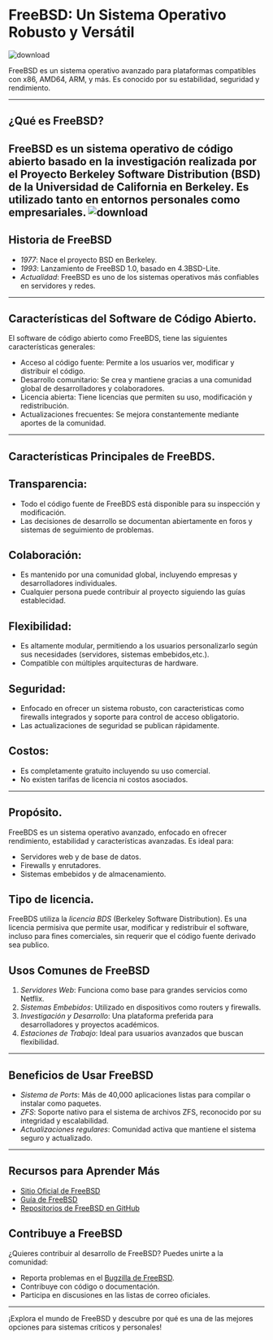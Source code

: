 
# FreeBSD: Un Sistema Operativo Robusto y Versátil
![download](https://github.com/user-attachments/assets/c3b23e81-4a05-43ce-95c8-e6114e7956f0)

FreeBSD es un sistema operativo avanzado para plataformas compatibles con x86, AMD64, ARM, y más. Es conocido por su estabilidad, seguridad y rendimiento.

---


## ¿Qué es FreeBSD?
FreeBSD es un sistema operativo de código abierto basado en la investigación realizada por el Proyecto Berkeley Software Distribution (BSD) de la Universidad de California en Berkeley. Es utilizado tanto en entornos personales como empresariales.
![download](https://github.com/user-attachments/assets/46a1f4f3-b9a1-4764-91c0-e6d343df72fe)
---
## Historia de FreeBSD

- *1977*: Nace el proyecto BSD en Berkeley.
- *1993*: Lanzamiento de FreeBSD 1.0, basado en 4.3BSD-Lite.
- *Actualidad*: FreeBSD es uno de los sistemas operativos más confiables en servidores y redes.
  
---
## Características del Software de Código Abierto.
El software de código abierto como FreeBDS, tiene las siguientes características generales:
- Acceso al código fuente: Permite a los usuarios ver, modificar y distribuir el código.
- Desarrollo comunitario: Se crea y mantiene gracias a una comunidad global de desarrolladores y colaboradores.
- Licencia abierta: Tiene licencias que permiten su uso, modificación y redistribución.
- Actualizaciones frecuentes: Se mejora constantemente mediante aportes de la comunidad.
  
---
## Características Principales de FreeBDS.

## Transparencia:
- Todo el código fuente de FreeBDS está disponible para su inspección y modificación.
- Las decisiones de desarrollo se documentan abiertamente en foros y sistemas de seguimiento de problemas.

## Colaboración:
- Es mantenido por una comunidad global, incluyendo empresas y desarrolladores individuales.
- Cualquier persona puede contribuir al proyecto siguiendo las guías establecidad.

## Flexibilidad:
- Es altamente modular, permitiendo a los usuarios personalizarlo según sus necesidades (servidores, sistemas embebidos,etc.).
- Compatible con múltiples arquitecturas de hardware.

## Seguridad:
- Enfocado en ofrecer un sistema robusto, con caracteristicas como firewalls integrados y soporte para control de acceso obligatorio.
- Las actualizaciones de seguridad se publican rápidamente.

## Costos:
- Es completamente gratuito incluyendo su uso comercial.
- No existen tarifas de licencia ni costos asociados.
  
---
## Propósito.
FreeBDS es un sistema operativo avanzado, enfocado en ofrecer rendimiento, estabilidad y características avanzadas. Es ideal para:
- Servidores web y de base de datos.
- Firewalls y enrutadores.
- Sistemas embebidos y de almacenamiento.

## Tipo de licencia.
FreeBDS utiliza la *licencia BDS* (Berkeley Software Distribution).
Es una licencia permisiva que permite usar, modificar y redistribuir el software, incluso para fines comerciales, sin requerir que el código fuente derivado sea publico.
## Usos Comunes de FreeBSD

1. *Servidores Web*: Funciona como base para grandes servicios como Netflix.
2. *Sistemas Embebidos*: Utilizado en dispositivos como routers y firewalls.
3. *Investigación y Desarrollo*: Una plataforma preferida para desarrolladores y proyectos académicos.
4. *Estaciones de Trabajo*: Ideal para usuarios avanzados que buscan flexibilidad.

---

## Beneficios de Usar FreeBSD

- *Sistema de Ports*: Más de 40,000 aplicaciones listas para compilar o instalar como paquetes.
- *ZFS*: Soporte nativo para el sistema de archivos ZFS, reconocido por su integridad y escalabilidad.
- *Actualizaciones regulares*: Comunidad activa que mantiene el sistema seguro y actualizado.

---

## Recursos para Aprender Más

- [Sitio Oficial de FreeBSD](https://www.freebsd.org)
- [Guía de FreeBSD](https://docs.freebsd.org)
- [Repositorios de FreeBSD en GitHub](https://github.com/freebsd)
## Contribuye a FreeBSD

¿Quieres contribuir al desarrollo de FreeBSD? Puedes unirte a la comunidad:
- Reporta problemas en el [Bugzilla de FreeBSD](https://bugs.freebsd.org).
- Contribuye con código o documentación.
- Participa en discusiones en las listas de correo oficiales.

---

¡Explora el mundo de FreeBSD y descubre por qué es una de las mejores opciones para sistemas críticos y personales!
